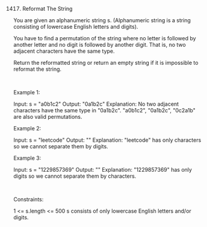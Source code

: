 1417. Reformat The String

You are given an alphanumeric string s. (Alphanumeric string is a string consisting of lowercase English letters and digits).

You have to find a permutation of the string where no letter is followed by another letter and no digit is followed by another digit. That is, no two adjacent characters have the same type.

Return the reformatted string or return an empty string if it is impossible to reformat the string.

 

Example 1:

Input: s = "a0b1c2"
Output: "0a1b2c"
Explanation: No two adjacent characters have the same type in "0a1b2c". "a0b1c2", "0a1b2c", "0c2a1b" are also valid permutations.


Example 2:

Input: s = "leetcode"
Output: ""
Explanation: "leetcode" has only characters so we cannot separate them by digits.


Example 3:

Input: s = "1229857369"
Output: ""
Explanation: "1229857369" has only digits so we cannot separate them by characters.


 

Constraints:

1 <= s.length <= 500
s consists of only lowercase English letters and/or digits.